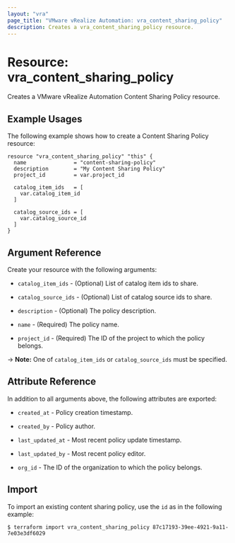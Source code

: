 ```yaml
---
layout: "vra"
page_title: "VMware vRealize Automation: vra_content_sharing_policy"
description: Creates a vra_content_sharing_policy resource.
---
```


# Resource: vra\_content\_sharing\_policy

Creates a VMware vRealize Automation Content Sharing Policy resource.

## Example Usages

The following example shows how to create a Content Sharing Policy resource:

```hcl
resource "vra_content_sharing_policy" "this" {
  name               = "content-sharing-policy"
  description        = "My Content Sharing Policy"
  project_id         = var.project_id

  catalog_item_ids   = [
    var.catalog_item_id
  ]

  catalog_source_ids = [
    var.catalog_source_id
  ]
}
```

## Argument Reference

Create your resource with the following arguments:

* `catalog_item_ids` - (Optional) List of catalog item ids to share.

* `catalog_source_ids` - (Optional) List of catalog source ids to share.

* `description` - (Optional) The policy description.

* `name` - (Required) The policy name.

* `project_id` - (Required) The ID of the project to which the policy belongs.

-> **Note:** One of `catalog_item_ids` or `catalog_source_ids` must be specified.

## Attribute Reference

In addition to all arguments above, the following attributes are exported:

* `created_at` - Policy creation timestamp.

* `created_by` - Policy author.

* `last_updated_at` - Most recent policy update timestamp.

* `last_updated_by` - Most recent policy editor.

* `org_id` - The ID of the organization to which the policy belongs.

## Import

To import an existing content sharing policy, use the `id` as in the following example:

`$ terraform import vra_content_sharing_policy 87c17193-39ee-4921-9a11-7e03e3df6029`
